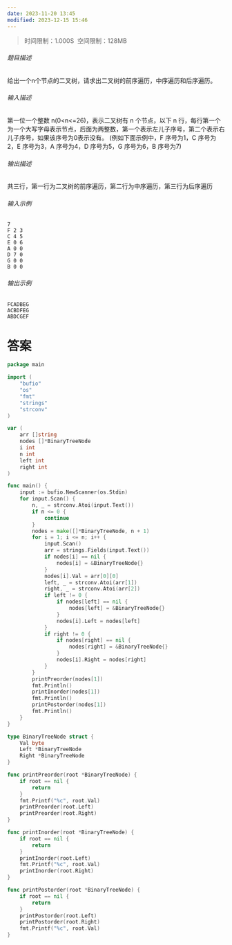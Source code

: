 ```yaml
---
date: 2023-11-20 13:45
modified: 2023-12-15 15:46
---
```

>时间限制：1.000S  空间限制：128MB

###### 题目描述

给出一个n个节点的二叉树，请求出二叉树的前序遍历，中序遍历和后序遍历。

###### 输入描述

第一位一个整数 n(0<n<=26)，表示二叉树有 n 个节点，以下 n 行，每行第一个为一个大写字母表示节点，后面为两整数，第一个表示左儿子序号，第二个表示右儿子序号，如果该序号为0表示没有。 (例如下面示例中，F 序号为1，C 序号为2，E 序号为3，A 序号为4，D 序号为5，G 序号为6，B 序号为7)

###### 输出描述

共三行，第一行为二叉树的前序遍历，第二行为中序遍历，第三行为后序遍历

###### 输入示例

```
7
F 2 3
C 4 5
E 0 6
A 0 0
D 7 0
G 0 0
B 0 0
```

###### 输出示例

```
FCADBEG
ACBDFEG
ABDCGEF
```

# 答案
```go
package main

import (
    "bufio"
    "os"
    "fmt"
    "strings"
    "strconv"
)

var (
    arr []string
    nodes []*BinaryTreeNode
    i int
    n int
    left int
    right int
)

func main() {
    input := bufio.NewScanner(os.Stdin)
    for input.Scan() {
        n, _ = strconv.Atoi(input.Text())
        if n <= 0 {
            continue
        }
        nodes = make([]*BinaryTreeNode, n + 1)
        for i = 1; i <= n; i++ {
            input.Scan()
            arr = strings.Fields(input.Text())
            if nodes[i] == nil {
                nodes[i] = &BinaryTreeNode{}
            }
            nodes[i].Val = arr[0][0]
            left, _ = strconv.Atoi(arr[1])
            right, _ = strconv.Atoi(arr[2])
            if left != 0 {
                if nodes[left] == nil {
                    nodes[left] = &BinaryTreeNode{}
                }
                nodes[i].Left = nodes[left]
            }
            if right != 0 {
                if nodes[right] == nil {
                    nodes[right] = &BinaryTreeNode{}
                }
                nodes[i].Right = nodes[right]
            }
        }
        printPreorder(nodes[1])
        fmt.Println()
        printInorder(nodes[1])
        fmt.Println()
        printPostorder(nodes[1])
        fmt.Println()
    }
}

type BinaryTreeNode struct {
    Val byte
    Left *BinaryTreeNode
    Right *BinaryTreeNode
}

func printPreorder(root *BinaryTreeNode) {
    if root == nil {
        return
    }
    fmt.Printf("%c", root.Val)
    printPreorder(root.Left)
    printPreorder(root.Right)
}

func printInorder(root *BinaryTreeNode) {
    if root == nil {
        return
    }
    printInorder(root.Left)
    fmt.Printf("%c", root.Val)
    printInorder(root.Right)
}

func printPostorder(root *BinaryTreeNode) {
    if root == nil {
        return
    }
    printPostorder(root.Left)
    printPostorder(root.Right)
    fmt.Printf("%c", root.Val)
}
```

